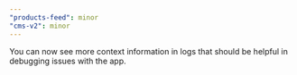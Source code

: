 ```yaml
---
"products-feed": minor
"cms-v2": minor
---
```


You can now see more context information in logs that should be helpful in debugging issues with the app.
